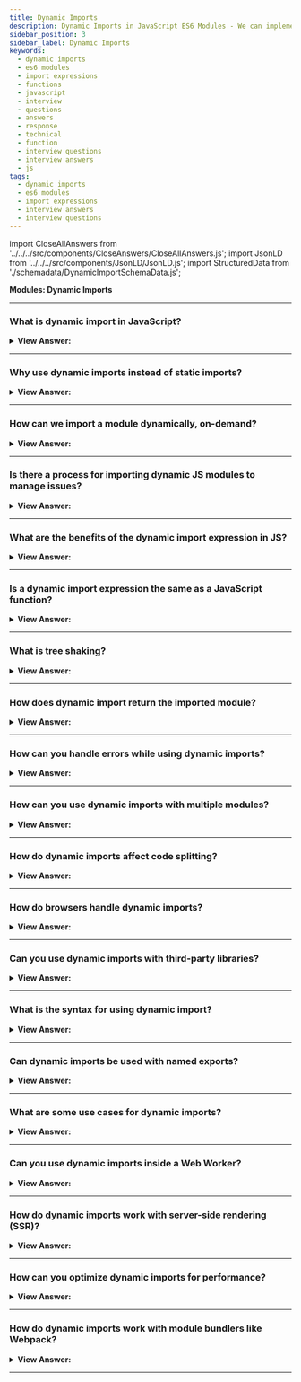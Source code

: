 ```yaml
---
title: Dynamic Imports
description: Dynamic Imports in JavaScript ES6 Modules - We can implement dynamic imports by using the import expression. Frontend Developer Interview Questions
sidebar_position: 3
sidebar_label: Dynamic Imports
keywords:
  - dynamic imports
  - es6 modules
  - import expressions
  - functions
  - javascript
  - interview
  - questions
  - answers
  - response
  - technical
  - function
  - interview questions
  - interview answers
  - js
tags:
  - dynamic imports
  - es6 modules
  - import expressions
  - interview answers
  - interview questions
---
```


import CloseAllAnswers from '../../../src/components/CloseAnswers/CloseAllAnswers.js';
import JsonLD from '../../../src/components/JsonLD/JsonLD.js';
import StructuredData from './schemadata/DynamicImportSchemaData.js';

<JsonLD data={StructuredData} />

<head>
  <title>Dynamic Imports | JavaScript Frontend Phone Interview Answers</title>
</head>

**Modules: Dynamic Imports**

<CloseAllAnswers />

---

### What is dynamic import in JavaScript?

<details>
  <summary><strong>View Answer:</strong></summary>
  <div>
  <div><strong>Interview Response:</strong> Dynamic import is a feature that allows you to load JavaScript modules on-demand during runtime, which helps reduce initial load time and optimize application performance.<br />
  </div>
  </div>
</details>

---

### Why use dynamic imports instead of static imports?

<details>
  <summary><strong>View Answer:</strong></summary>
  <div>
  <div><strong>Interview Response:</strong> Dynamic imports are used when you want to load a module conditionally or on-demand, whereas static imports load all modules upfront, which may not be necessary and can impact performance.<br />
  </div>
  </div>
</details>

---

### How can we import a module dynamically, on-demand?

<details>
  <summary><strong>View Answer:</strong></summary>
  <div>
  <div><strong>Interview Response:</strong> We can implement dynamic imports by using the import expression. The import(module) expression loads the module and returns a promise that resolves into a module object that contains all its exports. It gets called from any place in our code.
</div><br />
  <div><strong className="codeExample">Code Example:</strong><br /><br />

  <div></div>

```js
// 📁 say.js
export function hi() {
  alert(`Hello`);
}

export function bye() {
  alert(`Bye`);
}

// Then dynamic import can be like this

let { hi, bye } = await import('./say.js');

hi();
bye();
```

  </div>
  </div>
</details>

---

### Is there a process for importing dynamic JS modules to manage issues?

<details>
  <summary><strong>View Answer:</strong></summary>
  <div>
  <div><strong>Interview Response:</strong> To manage issues with dynamic imports, use error handling mechanisms such as the 'catch' method on the returned promise or a try-catch block with async/await to handle exceptions during module loading.
</div><br />
  <div><strong className="codeExample">Code Example:</strong><br /><br />

  <div></div>

**Error handling:**

```js
import('path/to/module.js')
  .then(module => {
    // Use module.exports
  })
  .catch(error => {
    console.error('Error loading module:', error);
  });
```

**Or using async/await:**

```js
async function loadModule() {
  try {
    const module = await import('path/to/module.js');
    // Use module.exports
  } catch (error) {
    console.error('Error loading module:', error);
  }
}
loadModule();
```

  </div>
  </div>
</details>

---

### What are the benefits of the dynamic import expression in JS?

<details>
  <summary><strong>View Answer:</strong></summary>
  <div>
  <div><strong>Interview Response:</strong> Dynamic import benefits include on-demand module loading, reduced initial load time, improved application performance, code splitting, better resource management, conditional module loading, and compatibility with lazy-loading techniques.
</div><br/>
  <div><strong>Technical Response:</strong> The main benefit of dynamic imports is that they allow you to load JavaScript modules dynamically. This implementation makes it useful for lazy-loading or computed module specifier strings. In addition, dynamic imports provide us with a promise, allowing access to the .then and .catch methods for handling (catch error). Dynamic imports work in regular scripts; they don’t require script type="module".
</div>
  </div>
</details>

---

### Is a dynamic import expression the same as a JavaScript function?

<details>
  <summary><strong>View Answer:</strong></summary>
  <div>
  <div><strong>Interview Response:</strong> No, A dynamic import expression is not the same as a JavaScript function. It's a language feature that returns a promise to load a module, whereas functions are reusable blocks of code.
</div>
  </div>
</details>

---

### What is tree shaking?

<details>
  <summary><strong>View Answer:</strong></summary>
  <div>
  <div><strong>Interview Response:</strong> Tree shaking is an optimization technique in JavaScript, where bundlers like Webpack or Rollup eliminate dead or unused code from the final bundle, reducing its size and improving performance.</div><br />
  <div><strong>Technical Response:</strong> Tree shaking is a type of dead code removal. It implies that unnecessary modules get excluded from the bundle during the build process. It relies on the static structure of ES2015 module syntax ( i.e., import and export). Initially, the ES2015 module bundler 'rollup' promoted this. We have access to several module bundlers, including WebPack, Browserify, Fusebox, and Rollup.</div><br />
  <div><strong className="codeExample">Code Example:</strong><br /><br />

  <div></div>

Tree shaking is a build-time process, so a code example is not applicable. However, here's an example of how to enable tree shaking in Webpack (version 4+) by configuring the webpack.config.js file:

```js
module.exports = {
  mode: 'production', // Enables tree shaking by default
  entry: './src/index.js',
  output: {
    filename: 'bundle.js',
    path: path.resolve(__dirname, 'dist'),
  },
};
```

By setting the `mode` to `production`, Webpack automatically enables tree shaking, eliminating unused exports from the final bundle.

  </div>
  </div>
</details>

---

### How does dynamic import return the imported module?

<details>
  <summary><strong>View Answer:</strong></summary>
  <div>
  <div><strong>Interview Response:</strong> A Dynamic import returns a promise that resolves with the module object, enabling you to access the module's exports using the 'then' method or async/await syntax.<br />
  </div>
  </div>
</details>

---

### How can you handle errors while using dynamic imports?

<details>
  <summary><strong>View Answer:</strong></summary>
  <div>
  <div><strong>Interview Response:</strong> To handle errors, you can use the 'catch' method on the returned promise or a try-catch block with async/await to manage exceptions during module loading.<br />
  </div>
  </div>
</details>

---

### How can you use dynamic imports with multiple modules?

<details>
  <summary><strong>View Answer:</strong></summary>
  <div>
  <div><strong>Interview Response:</strong> You can use Promise.all() to load multiple modules concurrently, which resolves when all modules are imported, or use multiple dynamic imports sequentially based on application requirements.<br />
  </div>
  </div>
</details>

---

### How do dynamic imports affect code splitting?

<details>
  <summary><strong>View Answer:</strong></summary>
  <div>
  <div><strong>Interview Response:</strong> Dynamic imports enable code splitting, which divides the application into smaller chunks that are loaded on-demand, reducing initial load time and improving overall performance.<br />
  </div>
  </div>
</details>

---

### How do browsers handle dynamic imports?

<details>
  <summary><strong>View Answer:</strong></summary>
  <div>
  <div><strong>Interview Response:</strong> Modern browsers natively support dynamic imports, while older browsers can use polyfills or bundlers like Webpack or Rollup to handle dynamic imports and code splitting.<br />
  </div>
  </div>
</details>

---

### Can you use dynamic imports with third-party libraries?

<details>
  <summary><strong>View Answer:</strong></summary>
  <div>
  <div><strong>Interview Response:</strong> Yes, you can use dynamic imports to load third-party libraries on-demand, reducing the initial bundle size and improving application performance.<br />
  </div>
  </div>
</details>

---

### What is the syntax for using dynamic import?

<details>
  <summary><strong>View Answer:</strong></summary>
  <div>
  <div><strong>Interview Response:</strong> The syntax for dynamic import is import(moduleSpecifier), where moduleSpecifier is a string representing the path or URL of the module to be imported.<br />
  </div>
  </div>
</details>

---

### Can dynamic imports be used with named exports?

<details>
  <summary><strong>View Answer:</strong></summary>
  <div>
  <div><strong>Interview Response:</strong> Yes, you can access named exports from the module object returned by the dynamic import. The resolved module object has properties for each named export.<br />
  </div>
  </div>
</details>

---

### What are some use cases for dynamic imports?

<details>
  <summary><strong>View Answer:</strong></summary>
  <div>
  <div><strong>Interview Response:</strong> Dynamic imports are useful for loading heavy dependencies, code splitting, lazy-loading components, loading polyfills only when needed, and conditionally importing modules based on user actions or features.<br />
  </div>
  </div>
</details>

---

### Can you use dynamic imports inside a Web Worker?

<details>
  <summary><strong>View Answer:</strong></summary>
  <div>
  <div><strong>Interview Response:</strong> Yes, dynamic imports can be used within Web Workers to load modules on-demand, allowing for better resource management and improved performance in web applications.<br />
  </div>
  </div>
</details>

---

### How do dynamic imports work with server-side rendering (SSR)?

<details>
  <summary><strong>View Answer:</strong></summary>
  <div>
  <div><strong>Interview Response:</strong> In SSR, dynamic imports are resolved on the server and sent as separate chunks to the client. The client then loads these chunks on-demand, improving the overall user experience.<br />
  </div>
  </div>
</details>

---

### How can you optimize dynamic imports for performance?

<details>
  <summary><strong>View Answer:</strong></summary>
  <div>
  <div><strong>Interview Response:</strong> To optimize performance, you can use bundlers like Webpack or Rollup for code splitting, configure caching headers for modules, and apply lazy-loading techniques with dynamic imports.<br />
  </div>
  </div>
</details>

---

### How do dynamic imports work with module bundlers like Webpack?

<details>
  <summary><strong>View Answer:</strong></summary>
  <div>
  <div><strong>Interview Response:</strong> When using module bundlers, dynamic imports are transformed into separate output files called "chunks". These chunks are loaded on-demand, enabling code splitting and optimizing application performance.<br />
  </div>
  </div>
</details>

---
